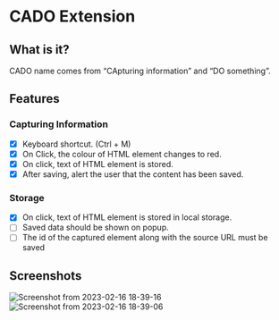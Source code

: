 # CADO Extension

## What is it?

CADO name comes from “CApturing information” and “DO something”.

## Features

### Capturing Information
- [x] Keyboard shortcut. (Ctrl + M)
- [x] On Click, the colour of HTML element changes to red.
- [x] On click, text of HTML element is stored.
- [x] After saving, alert the user that the content has been saved.

### Storage
- [x] On click, text of HTML element is stored in local storage.
- [ ] Saved data should be shown on popup.
- [ ] The id of the captured element along with the source URL must be saved

## Screenshots
![Screenshot from 2023-02-16 18-39-16](https://user-images.githubusercontent.com/33419526/219373824-982ee5b3-5423-4d8f-ac70-a3672a15d1d3.png)
![Screenshot from 2023-02-16 18-39-06](https://user-images.githubusercontent.com/33419526/219373885-83d8b668-0228-43d8-a09e-8b75b5a7c3d3.png)
